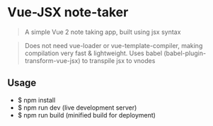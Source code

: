 # Vue-JSX note-taker

> A simple Vue 2 note taking app, built using jsx syntax

> Does not need vue-loader or vue-template-compiler, making compilation very fast & lightweight. Uses babel (babel-plugin-transform-vue-jsx) to transpile jsx to vnodes


## Usage

- $ npm install
- $ npm run dev (live development server)
- $ npm run build (minified build for deployment)
